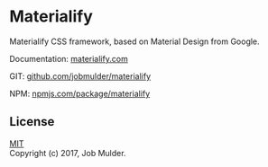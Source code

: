 # Materialify
Materialify CSS framework, based on Material Design from Google.

Documentation: [materialify.com](https://materialify.com/)

GIT: [github.com/jobmulder/materialify](https://github.com/jobmulder/materialify)

NPM: [npmjs.com/package/materialify](https://npmjs.com/package/materialify)

## License
[MIT](http://opensource.org/licenses/MIT)  
Copyright (c) 2017, Job Mulder.
